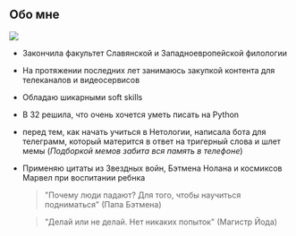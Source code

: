 ## **Обо мне**
<img src="https://drive.google.com/file/d/1VE5msCRswljR8LKkw_V5T8yDLJdpyqzY/view?usp=sharing"/>

*  Закончила факультет Славянской и Западноевропейской филологии
* На протяжении последних лет занимаюсь закупкой контента для телеканалов и видеосервисов 
* Обладаю шикарными soft skills 
* В 32 решила, что очень хочется уметь писать на Python 
*  перед тем, как начать учиться в Нетологии, написала бота для телеграмм, который матерится в ответ на тригерный слова и шлет мемы (_Подборкой мемов забита вся память в телефоне_)
*  Применяю цитаты из Звездных войн, Бэтмена Нолана и космиксов Марвел при воспитании ребнка 
   >"Почему люди падают? Для того, чтобы научиться подниматься" (Папа Бэтмена)

   > "Делай или не делай. Нет никаких попыток" (Магистр Йода)


